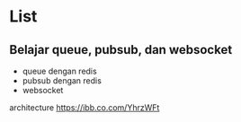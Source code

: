# List

## Belajar queue, pubsub, dan websocket

- queue dengan redis
- pubsub dengan redis
- websocket

architecture
https://ibb.co.com/YhrzWFt
